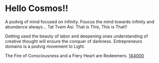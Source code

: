 # Hello Cosmos!! 

A podvig of mind focused on infinity. Foucus the mind towards infinity and abundance always... Tat Tvam Asi. That is This, This is That!!

Getting used the beauty of labor and deepening ones understanding of creative thought will ensure the conquer of darkness. Entrepreneuro domains is a podvig movement to Light.

The Fire of Consciousness and a Fiery Heart are Redeemers. [144000](http://redeemers.144000/)
